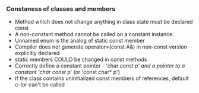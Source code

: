 ### Constaness of classes and members
* Method which does not change anything in class state must be declared const
* A non-constant method cannot be called on a constant instance.
* Unnamed enum is the analog of static const member
* Compiler does not generate operator=(const A&) in non-const version explicitly declared
* static members COULD be changed in const methods
* Correctly define a constant pointer - 'char *const p' and a pointer to a constant 'char const* p' (or 'const char* p')
* If the class contains uninitialized const members of references, default c-tor can't be called
